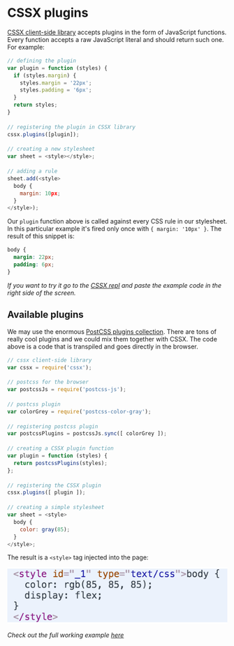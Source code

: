 # CSSX plugins

[CSSX client-side library](https://github.com/krasimir/cssx/tree/master/packages/cssx) accepts plugins in the form of JavaScript functions. Every function accepts a raw JavaScript literal and should return such one. For example:

```js
// defining the plugin
var plugin = function (styles) {
  if (styles.margin) {
    styles.margin = '22px';
    styles.padding = '6px';
  }
  return styles;
}

// registering the plugin in CSSX library
cssx.plugins([plugin]);

// creating a new stylesheet
var sheet = <style></style>;

// adding a rule
sheet.add(<style>
  body {
    margin: 10px;
  }
</style>);
```

Our `plugin` function above is called against every CSS rule in our stylesheet. In this particular example it's fired only once with `{ margin: '10px' }`. The result of this snippet is:

```css
body {
  margin: 22px;
  padding: 6px;
}
```

*If you want to try it go to the [CSSX repl](http://krasimir.github.io/cssx/playground/try-it-out/) and paste the example code in the right side of the screen.*

## Available plugins

We may use the enormous [PostCSS plugins collection](https://github.com/postcss/postcss/blob/master/docs/plugins.md). There are tons of really cool plugins and we could mix them together with CSSX. The code above is a code that is transpiled and goes directly in the browser. 

```js
// cssx client-side library
var cssx = require('cssx');

// postcss for the browser
var postcssJs = require('postcss-js');

// postcss plugin
var colorGrey = require('postcss-color-gray');

// registering postcss plugin
var postcssPlugins = postcssJs.sync([ colorGrey ]);

// creating a CSSX plugin function
var plugin = function (styles) {
  return postcssPlugins(styles);
};

// registering the CSSX plugin
cssx.plugins([ plugin ]);

// creating a simple stylesheet
var sheet = <style>
  body {
    color: gray(85);
  }
</style>;
```

The result is a `<style>` tag injected into the page:

![cssx plugin](./imgs/plugin-preview.png)

*Check out the full working example [here](https://github.com/krasimir/cssx/tree/master/playground/postcss-in-browser)*

